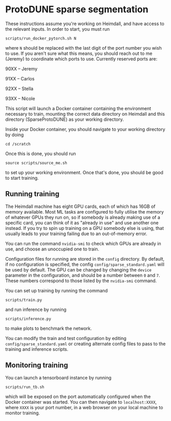 # ProtoDUNE sparse segmentation

These instructions assume you're working on Heimdall, and have access to the relevant inputs. In order to start, you must run

```
scripts/run_docker_pytorch.sh N
```

where `N` should be replaced with the last digit of the port number you wish to use. If you aren't sure what this means, you should reach out to me (Jeremy) to coordinate which ports to use. Currently reserved ports are:

90XX – Jeremy

91XX – Carlos

92XX – Stella

93XX – Nicole

This script will launch a Docker container containing the environment necessary to train, mounting the correct data directory on Heimdall and this directory (SparseProtoDUNE) as your working directory.

Inside your Docker container, you should navigate to your working directory by doing

```
cd /scratch
```

Once this is done, you should run

```
source scripts/source_me.sh
```

to set up your working environment. Once that's done, you should be good to start training.

## Running training

The Heimdall machine has eight GPU cards, each of which has 16GB of memory available. Most ML tasks are configured to fully utilise the memory of whatever GPUs they run on, so if somebody is already making use of a specific card, you can think of it as "already in use" and use another one instead. If you try to spin up training on a GPU somebody else is using, that usually leads to your training failing due to an out-of-memory error.

You can run the command `nvidia-smi` to check which GPUs are already in use, and choose an unoccupied one to train.

Configuration files for running are stored in the `config` directory. By default, if no configuration is specified, the config `config/sparse_standard.yaml` will be used by default. The GPU can be changed by changing the `device` parameter in the configuration, and should be a number between `0` and `7`. These numbers correspond to those listed by the `nvidia-smi` command.

You can set up training by running the command

```
scripts/train.py
```

and run inference by running

```
scripts/inference.py
```

to make plots to benchmark the network.

You can modify the train and test configuration by editing `config/sparse_standard.yaml` or creating alternate config files to pass to the training and inference scripts.

## Monitoring training

You can launch a tensorboard instance by running

```
scripts/run_tb.sh
```

which will be exposed on the port automatically configured when the Docker container was started. You can then navigate to `localhost:XXXX`, where `XXXX` is your port number, in a web browser on your local machine to monitor training.
